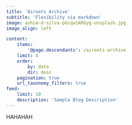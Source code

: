 ```yaml
---
title: 'Airoots Archive'
subtitle: 'Flexibility via markdown'
image: ashim-d-silva-pGcqw1ARGyg-unsplash.jpg
image_align: left

content:
    items:
        '@page.descendants': /airoots-archive
    limit: 4
    order:
        by: date
        dir: desc
    pagination: true
    url_taxonomy_filters: true
feed:
    limit: 10
    description: 'Sample Blog Description'
---
```


HAHAHAH